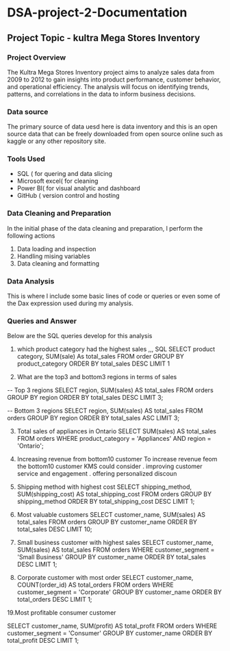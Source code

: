 # DSA-project-2-Documentation

## Project Topic - kultra Mega Stores Inventory 

### Project Overview

The Kultra Mega Stores Inventory project aims to analyze sales data from 2009 to 2012 to gain insights into product performance, customer behavior, and operational efficiency. The analysis will focus on identifying trends, patterns, and correlations in the data to inform business decisions.

### Data source 

The primary source of data uesd here is data inventory and this is an open source data that can be freely downloaded from open source online such as kaggle or any other repository site.

### Tools Used 

-  SQL ( for quering and data slicing
-  Microsoft excel( for cleaning
-  Power BI( for visual analytic and dashboard
-  GitHub ( version control and hosting

### Data Cleaning and Preparation 
In the initial phase of the data cleaning and preparation, l perform the following actions 
1. Data loading and inspection
2. Handling mising variables
3. Data cleaning and formatting

### Data Analysis 
This is where l include some basic lines of code or queries or even some of the Dax expression used during my analysis.

### Queries and Answer 
Below are the SQL queries develop for this analysis 

1. which product category had the highest sales
,,,
   SQL
   SELECT product category,
   SUM(sale) As total_sales
   FROM order
   GROUP BY product_category 
   ORDER BY total_sales DESC
   LIMIT 1

2. What are the top3 and bottom3 regions in terms of sales

   
-- Top 3 regions
SELECT region, SUM(sales) AS total_sales
FROM orders
GROUP BY region
ORDER BY total_sales DESC
LIMIT 3;

-- Bottom 3 regions
SELECT region, SUM(sales) AS total_sales
FROM orders
GROUP BY region
ORDER BY total_sales ASC
LIMIT 3;

3. Total sales of appliances in Ontario
     SELECT SUM(sales) AS total_sales
FROM orders
WHERE product_category = 'Appliances' AND region = 'Ontario';

4. Increasing revenue from bottom10 customer
 To increase revenue feom the bottom10 customer KMS could consider 
. improving customer service and engagement 
. offering personalized discoun

5. Shipping method with highest cost
  SELECT shipping_method, SUM(shipping_cost) AS total_shipping_cost
FROM orders
GROUP BY shipping_method
ORDER BY total_shipping_cost DESC
LIMIT 1;

6. Most valuable customers
   SELECT customer_name, SUM(sales) AS total_sales
FROM orders
GROUP BY customer_name
ORDER BY total_sales DESC
LIMIT 10;

7. Small business customer with highest sales
   SELECT customer_name, SUM(sales) AS total_sales
FROM orders
WHERE customer_segment = 'Small Business'
GROUP BY customer_name
ORDER BY total_sales DESC
LIMIT 1;

8. Corporate customer with most order
   SELECT customer_name, COUNT(order_id) AS total_orders
FROM orders
WHERE customer_segment = 'Corporate'
GROUP BY customer_name
ORDER BY total_orders DESC
LIMIT 1;

19.Most profitable consumer customer 

SELECT customer_name, SUM(profit) AS total_profit
FROM orders
WHERE customer_segment = 'Consumer'
GROUP BY customer_name
ORDER BY total_profit DESC
LIMIT 1;







  
